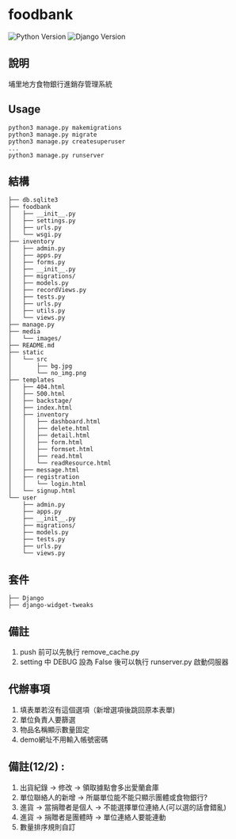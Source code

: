 # foodbank

![Python Version](https://img.shields.io/badge/Python-3.6-green.svg)
![Django Version](https://img.shields.io/badge/django-2.2.4-green.svg)

## 說明

埔里地方食物銀行進銷存管理系統

## Usage

```
python3 manage.py makemigrations
python3 manage.py migrate
python3 manage.py createsuperuser
...
python3 manage.py runserver
```

## 結構

```
├── db.sqlite3
├── foodbank
│   ├── __init__.py
│   ├── settings.py
│   ├── urls.py
│   └── wsgi.py
├── inventory
│   ├── admin.py
│   ├── apps.py
│   ├── forms.py
│   ├── __init__.py
│   ├── migrations/
│   ├── models.py
│   ├── recordViews.py
│   ├── tests.py
│   ├── urls.py
│   ├── utils.py
│   └── views.py
├── manage.py
├── media
│   └── images/
├── README.md
├── static
│   └── src
│       ├── bg.jpg
│       └── no_img.png
├── templates
│   ├── 404.html
│   ├── 500.html
│   ├── backstage/
│   ├── index.html
│   ├── inventory
│   │   ├── dashboard.html
│   │   ├── delete.html
│   │   ├── detail.html
│   │   ├── form.html
│   │   ├── formset.html
│   │   ├── read.html
│   │   └── readResource.html
│   ├── message.html
│   ├── registration
│   │   └── login.html
│   └── signup.html
└── user
    ├── admin.py
    ├── apps.py
    ├── __init__.py
    ├── migrations/
    ├── models.py
    ├── tests.py
    ├── urls.py
    └── views.py
```
## 套件

```
├── Django
├── django-widget-tweaks 
```

## 備註

1. push 前可以先執行 remove_cache.py
2. setting 中 DEBUG 設為 False 後可以執行 runserver.py 啟動伺服器

## 代辦事項

1.  填表單若沒有這個選項（新增選項後跳回原本表單)
2.  單位負責人要篩選
3.  物品名稱顯示數量固定
4.  demo網址不用輸入帳號密碼

## 備註(12/2) :
1. 出貨紀錄 -> 修改 -> 領取據點會多出愛蘭倉庫
2. 單位聯絡人的新增 -> 所屬單位能不能只顯示團體或食物銀行?
3. 進貨 -> 當捐贈者是個人 -> 不能選擇單位連絡人(可以選的話會錯亂) 
4. 進貨 -> 捐贈者是團體時 -> 單位連絡人要能連動
5. 數量排序規則自訂
